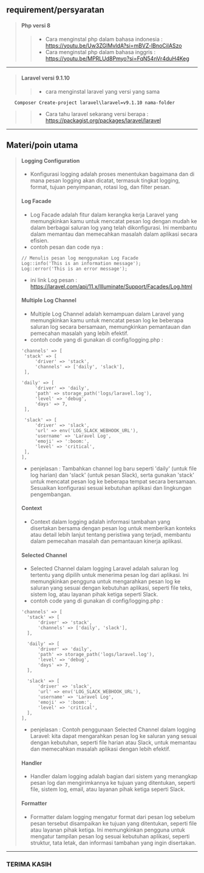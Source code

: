 <b>requirement/persyaratan</b>
---
> #### Php versi 8
>> - Cara menginstal php dalam bahasa indonesia : https://youtu.be/Uw3ZGIMvIdA?si=mBVZ-lBnoCilASzo
>>- Cara menginstal php dalam bahasa inggris : https://youtu.be/MPRLUd8Pmyo?si=FqN54nVr4duH4Keg
---
> #### Laravel versi 9.1.10
>> - cara menginstal laravel yang versi yang sama 
```
   Composer Create-project laravel\laravel=v9.1.10 nama-folder
```
>> - Cara tahu laravel sekarang versi berapa : https://packagist.org/packages/laravel/laravel
---
<b>Materi/poin utama</b>
---
> #### Logging Configuration
> - Konfigurasi logging adalah proses menentukan bagaimana dan di mana pesan logging akan dicatat, termasuk tingkat logging, format, tujuan penyimpanan, rotasi log, dan filter pesan.
>
> #### Log Facade
> - Log Facade adalah fitur dalam kerangka kerja Laravel yang memungkinkan kamu untuk mencatat pesan log dengan mudah ke dalam berbagai saluran log yang telah dikonfigurasi. Ini membantu dalam memantau dan memecahkan masalah dalam aplikasi secara efisien.
> - contoh pesan dan code nya :
> ```
> // Menulis pesan log menggunakan Log Facade
> Log::info('This is an information message');
> Log::error('This is an error message');
> ```
> - ini link Log pesan : https://laravel.com/api/11.x/Illuminate/Support/Facades/Log.html
> #### Multiple Log Channel
> - Multiple Log Channel adalah kemampuan dalam Laravel yang memungkinkan kamu untuk mencatat pesan log ke beberapa saluran log secara bersamaan, memungkinkan pemantauan dan pemecahan masalah yang lebih efektif.
> - contoh code yang di gunakan di config/logging.php :
>  ```
>  'channels' => [
>   'stack' => [
>       'driver' => 'stack',
>       'channels' => ['daily', 'slack'],
>   ],
>  
>  'daily' => [
>       'driver' => 'daily',
>       'path' => storage_path('logs/laravel.log'),
>       'level' => 'debug',
>       'days' => 7,
>   ],
>
>   'slack' => [
>       'driver' => 'slack',
>       'url' => env('LOG_SLACK_WEBHOOK_URL'),
>       'username' => 'Laravel Log',
>       'emoji' => ':boom:',
>       'level' => 'critical',
>   ],
> ],
>  ```
> - penjelasan : Tambahkan channel log baru seperti 'daily' (untuk file log harian) dan 'slack' (untuk pesan Slack), serta gunakan 'stack' untuk mencatat pesan log ke beberapa tempat secara bersamaan. Sesuaikan konfigurasi sesuai kebutuhan aplikasi dan lingkungan pengembangan.
> #### Context
> - Context dalam logging adalah informasi tambahan yang disertakan bersama dengan pesan log untuk memberikan konteks atau detail lebih lanjut tentang peristiwa yang terjadi, membantu dalam pemecahan masalah dan pemantauan kinerja aplikasi.
> ####  Selected Channel
> - Selected Channel dalam logging Laravel adalah saluran log tertentu yang dipilih untuk menerima pesan log dari aplikasi. Ini memungkinkan pengguna untuk mengarahkan pesan log ke saluran yang sesuai dengan kebutuhan aplikasi, seperti file teks, sistem log, atau layanan pihak ketiga seperti Slack.
> - contoh code yang di gunakan di config/logging.php :
> ```
> 'channels' => [
>   'stack' => [
>       'driver' => 'stack',
>       'channels' => ['daily', 'slack'],
>   ],
>
>   'daily' => [
>       'driver' => 'daily',
>       'path' => storage_path('logs/laravel.log'),
>       'level' => 'debug',
>       'days' => 7,
>   ],
>
>   'slack' => [
>       'driver' => 'slack',
>       'url' => env('LOG_SLACK_WEBHOOK_URL'),
>       'username' => 'Laravel Log',
>       'emoji' => ':boom:',
>       'level' => 'critical',
>   ],
> ],
> ```
> - penjelasan : Contoh penggunaan Selected Channel dalam logging Laravel: kita dapat mengarahkan pesan log ke saluran yang sesuai dengan kebutuhan, seperti file harian atau Slack, untuk memantau dan memecahkan masalah aplikasi dengan lebih efektif.
> #### Handler
> - Handler dalam logging adalah bagian dari sistem yang menangkap pesan log dan mengirimkannya ke tujuan yang ditentukan, seperti file, sistem log, email, atau layanan pihak ketiga seperti Slack.
> #### Formatter
> - Formatter dalam logging mengatur format dari pesan log sebelum pesan tersebut disampaikan ke tujuan yang ditentukan, seperti file atau layanan pihak ketiga. Ini memungkinkan pengguna untuk mengatur tampilan pesan log sesuai kebutuhan aplikasi, seperti struktur, tata letak, dan informasi tambahan yang ingin disertakan.
---
  <b align = "center"><h3>TERIMA KASIH</h3></b>
